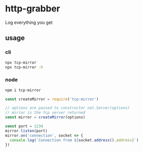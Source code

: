 # http-grabber

Log everything you get

## usage

### cli
```bash
npx tcp-mirror
npx tcp-mirror -h
```

### node
```bash
npm i tcp-mirror
```

```js
const createMirror = require('tcp-mirror')

// options are passed to constructor net.Server(options)
// mirror is the tcp server returned
const mirror = createMirror(options)

const port = 1234
mirror.listen(port)
mirror.on('connection', socket => {
  console.log(`Connection from ${socket.address().address}`)
})
```

